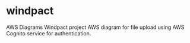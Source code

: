 # windpact
AWS Diagrams 
Windpact project AWS diagram for file upload using AWS Cognito service for authentication.
